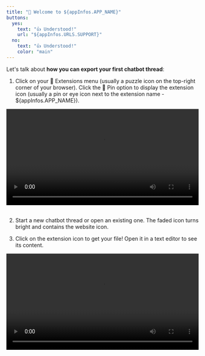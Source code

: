 ```yaml
---
title: "👋 Welcome to ${appInfos.APP_NAME}"
buttons:
  yes:
    text: "👍 Understood!"
    url: "${appInfos.URLS.SUPPORT}"
  no:
    text: "👍 Understood!"
    color: "main"
---
```

Let's talk about **how you can export your first chatbot thread**:
1. Click on your 🧩 Extensions menu (usually a puzzle icon on the top-right corner of your browser).
Click the 📍 Pin option to display the extension icon (usually a pin or eye icon next to the extension name - ${appInfos.APP_NAME}).

<div style="text-align: center; width:100%"><video style="width:100%; max-width:600px" autoplay loop src="assets/captures/Gif_SmC_pinIcon.mp4" alt="Display icon on the toolbar"></video></div>
<br>

2. Start a new chatbot thread or open an existing one. The faded icon turns bright and contains the website icon.

3. Click on the extension icon to get your file! Open it in a text editor to see its content.

<div style="text-align: center; width:100%"><video style="width:100%; max-width:600px" autoplay loop src="assets/captures/Gif_SmC_searchExport.mp4" alt="Search and export chatbot thread"></video></div>
<br>
